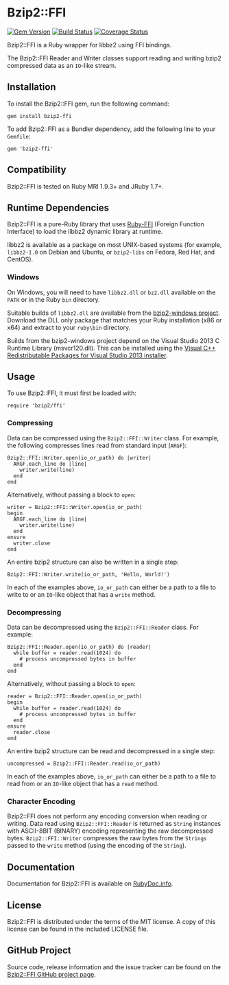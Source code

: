 # Bzip2::FFI #

[![Gem Version](https://badge.fury.io/rb/bzip2-ffi.svg)](http://badge.fury.io/rb/bzip2-ffi) [![Build Status](https://travis-ci.org/philr/bzip2-ffi.svg?branch=master)](https://travis-ci.org/philr/bzip2-ffi) [![Coverage Status](https://coveralls.io/repos/philr/bzip2-ffi/badge.svg?branch=master)](https://coveralls.io/r/philr/bzip2-ffi?branch=master)

Bzip2::FFI is a Ruby wrapper for libbz2 using FFI bindings.

The Bzip2::FFI Reader and Writer classes support reading and writing bzip2
compressed data as an `IO`-like stream.


## Installation ##

To install the Bzip2::FFI gem, run the following command:

    gem install bzip2-ffi

To add Bzip2::FFI as a Bundler dependency, add the following line to your
`Gemfile`:

    gem 'bzip2-ffi'


## Compatibility ##

Bzip2::FFI is tested on Ruby MRI 1.9.3+ and JRuby 1.7+.


## Runtime Dependencies ##

Bzip2::FFI is a pure-Ruby library that uses
[Ruby-FFI](https://rubygems.org/gems/ffi) (Foreign Function Interface) to load
the libbz2 dynamic library at runtime.

libbz2 is available as a package on most UNIX-based systems (for example,
`libbz2-1.0` on Debian and Ubuntu, or `bzip2-libs` on Fedora, Red Hat, and
CentOS).


### Windows ###

On Windows, you will need to have `libbz2.dll` or `bz2.dll` available on the
`PATH` or in the Ruby `bin` directory.

Suitable builds of `libbz2.dll` are available from the
[bzip2-windows project](https://github.com/philr/bzip2-windows/releases).
Download the DLL only package that matches your Ruby installation (x86 or x64)
and extract to your `ruby\bin` directory.

Builds from the bzip2-windows project depend on the Visual Studio 2013 C Runtime
Library (msvcr120.dll). This can be installed using the
[Visual C++ Redistributable Packages for Visual Studio 2013 installer](http://www.microsoft.com/en-gb/download/details.aspx?id=40784).


## Usage ##

To use Bzip2::FFI, it must first be loaded with:

    require 'bzip2/ffi'


### Compressing ###

Data can be compressed using the `Bzip2::FFI::Writer` class. For example, the
following compresses lines read from standard input (`ARGF`):

    Bzip2::FFI::Writer.open(io_or_path) do |writer|
      ARGF.each_line do |line|
        writer.write(line)
      end
    end

Alternatively, without passing a block to `open`:

    writer = Bzip2::FFI::Writer.open(io_or_path)
    begin
      ARGF.each_line do |line|
        writer.write(line)
      end
    ensure
      writer.close
    end

An entire bzip2 structure can also be written in a single step:

    Bzip2::FFI::Writer.write(io_or_path, 'Hello, World!')

In each of the examples above, `io_or_path` can either be a path to a file to
write to or an `IO`-like object that has a `write` method.


### Decompressing ###

Data can be decompressed using the `Bzip2::FFI::Reader` class. For example:

    Bzip2::FFI::Reader.open(io_or_path) do |reader|
      while buffer = reader.read(1024) do
        # process uncompressed bytes in buffer
      end
    end

Alternatively, without passing a block to `open`:

    reader = Bzip2::FFI::Reader.open(io_or_path)
    begin
      while buffer = reader.read(1024) do
        # process uncompressed bytes in buffer
      end
    ensure
      reader.close
    end

An entire bzip2 structure can be read and decompressed in a single step:

    uncompressed = Bzip2::FFI::Reader.read(io_or_path)

In each of the examples above, `io_or_path` can either be a path to a file to
read from or an `IO`-like object that has a `read` method.


### Character Encoding ###

Bzip2::FFI does not perform any encoding conversion when reading or writing.
Data read using `Bzip2::FFI::Reader` is returned as `String` instances with
ASCII-8BIT (BINARY) encoding representing the raw decompressed bytes.
`Bzip2::FFI::Writer` compresses the raw bytes from the `Strings` passed to the
`write` method (using the encoding of the `String`).


## Documentation ##

Documentation for Bzip2::FFI is available on
[RubyDoc.info](http://www.rubydoc.info/gems/bzip2-ffi).


## License ##

Bzip2::FFI is distributed under the terms of the MIT license. A copy of this
license can be found in the included LICENSE file.


## GitHub Project ##

Source code, release information and the issue tracker can be found on the
[Bzip2::FFI GitHub project page](https://github.com/philr/bzip2-ffi).
